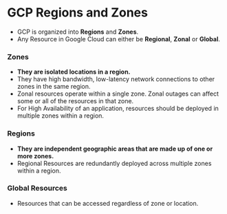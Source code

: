 # GCP Regions and Zones

- GCP is organized into **Regions** and **Zones**.
- Any Resource in Google Cloud can either be **Regional**, **Zonal** or **Global**.
  
### Zones
- **They are isolated locations in a region.**
- They have high bandwidth, low-latency network connections to other zones in the same region.
- Zonal resources operate within a single zone. Zonal outages can affect some or all of the resources in that zone.
- For High Availability of an application, resources should be deployed in multiple zones within a region.
  
### Regions
- **They are independent geographic areas that are made up of one or more zones.**
- Regional Resources are redundantly deployed across multiple zones within a region.

### Global Resources
- Resources that can be accessed regardless of zone or location.
